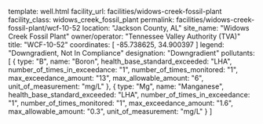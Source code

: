 template: well.html
facility_url: facilities/widows-creek-fossil-plant
facility_class: widows_creek_fossil_plant
permalink: facilities/widows-creek-fossil-plant/wcf-10-52
location: "Jackson County, AL"
site_name: "Widows Creek Fossil Plant"
owner/operator: "Tennessee Valley Authority (TVA)"
title: "WCF-10-52"
coordinates: [
  -85.738625,
  34.900397
]
legend: "Downgradient, Not In Compliance"
designation: "Downgradient"
pollutants: [
  {
    type: "B",
    name: "Boron",
    health_base_standard_exceeded: "LHA",
    number_of_times_in_exceedance: "1",
    number_of_times_monitored: "1",
    max_exceedance_amount: "13",
    max_allowable_amount: "6",
    unit_of_measurement: "mg/L"
  },
  {
    type: "Mg",
    name: "Manganese",
    health_base_standard_exceeded: "LHA",
    number_of_times_in_exceedance: "1",
    number_of_times_monitored: "1",
    max_exceedance_amount: "1.6",
    max_allowable_amount: "0.3",
    unit_of_measurement: "mg/L"
  }
]
